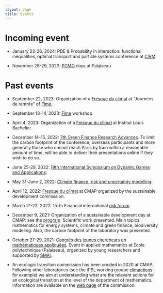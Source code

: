 ```yaml
---
layout: page
title: Events
---
```


# Incoming event

* January 22-26, 2024: PDE & Probability in interaction: functional inequalities, optimal transport and particle systems conference at [CIRM](https://conferences.cirm-math.fr/2988.html).

* November 28-29, 2023: [PGMO](https://www.fondation-hadamard.fr/fr/programmes/les-programmes-thematiques/home/pgmo-days/) days at Palaiseau.


# Past events

* September 22, 2023: Organization of a [Fresque du climat](https://fresqueduclimat.org) at "Journées de rentrée" of [Fime](https://www.fime-lab.org/en/home/).

* September 13-14, 2023: [Fime](https://www.fime-lab.org/en/home/) workshop.

* April 4, 2023: Organization of a [Fresque du climat](https://fresqueduclimat.org) at Institut Louis Bachelier.

* December 14-15, 2022: [7th Green Finance Research Advances](https://www.institutlouisbachelier.org/evenement/gfra-7-fr/). To limit the carbon footprint of the conference, overseas participants and more generally those who cannot reach Paris by train within a reasonable amount of time, will be able to deliver their presentations online if they wish to do so.

* June 25-29, 2022: [19th International Symposium on Dynamic Games and Applications](https://www.gerad.ca/colloques/isdg2022/).

* May 31-June 2, 2022: [Climate finance, risk and uncertainty modelling](https://clifirium2022.sciencesconf.org).

* April 12, 2022: [Fresque du climat](https://fresqueduclimat.org) at CMAP organized by the sustainable development commission.

* March 21-22, 2022: 15-th Financial international [risk forum](https://www.risks-forum.org).

* December 9, 2021: Organization of a sustainable development day at CMAP: see the [program](pdf-files/ProgrammeMatineeDD.pdf). Scientific work presented. Main topics: mathematics for energy systems, climate and green finance, biodiversity modeling. Also, the carbon footprint of the laboratory was presented.


* October 27-29, 2021: [Congrès des jeunes chercheurs en mathématiques appliquées](https://cjc-ma2021.github.io). Event in applied mathematics at École polytechnique (Palaiseau), organized by young researchers and supported by [SMAI](http://smai.emath.fr).

* An ecologic transition commission has been created in 2020 at CMAP. Following other laboratories (see the IPSL working groupe [climactions](https://climactions.ipsl.fr) for example) we aim at understanding what are the relevant actions for an ecological transition at the level of the department of mathematics. Information are available on the [web page](https://portail.polytechnique.edu/cmap/fr/le-laboratoire/commission-developpement-durable) of the commission.
